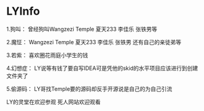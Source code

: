 # LYInfo
1.狗叫：
曾经狗叫Wangzezi Temple 夏天233 李佳乐 张铁男等<p>
2.魔怔：
Wangzezi Temple 夏天233 李佳乐 张铁男 还有自己的亲徒弟等<p>
3.若紫：
喜欢圈花雨庭小学生的钱<p>
4.幻想症：
LY说等有钱了要自写IDEA可是凭他的skid的水平项目应该进行到创建文件夹了<p>
5.偷源码：
LY哥找Temple要的源码却反手开源说是自己的为自己引流<p>
<a heaf = "https://lyl.badlife.today/">  LY的灵堂在欢迎参观</a>
<a heaf = "https://siren.badlife.today/baobi.html"> 死人网站欢迎观看</a>
